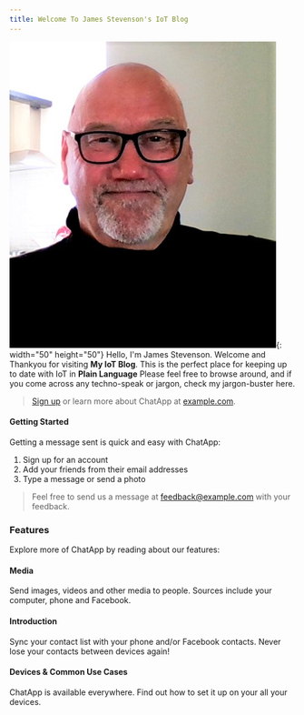 ```yaml
---
title: Welcome To James Stevenson's IoT Blog
---
```


![](/Jamezy_Smiling.jpg){: width="50" height="50"} Hello, I'm James Stevenson. Welcome and Thankyou for visiting **My IoT Blog**.  This is the perfect place for keeping up to date with IoT in **Plain Language** Please feel free to browse around, and if you come across any techno-speak or jargon, check my jargon-buster here.

> [Sign up](http://example.com/signup) or learn more about ChatApp at [example.com](http://example.com/).

#### Getting Started

Getting a message sent is quick and easy with ChatApp:

1. Sign up for an account
2. Add your friends from their email addresses
3. Type a message or send a photo

> Feel free to send us a message at [feedback@example.com](mailto:feedback@example.com) with your feedback.

### Features

Explore more of ChatApp by reading about our features:

#### Media

Send images, videos and other media to people. Sources include your computer, phone and Facebook.

#### Introduction

Sync your contact list with your phone and/or Facebook contacts. Never lose your contacts between devices again\!

#### Devices & Common Use Cases

ChatApp is available everywhere. Find out how to set it up on your all your devices.
